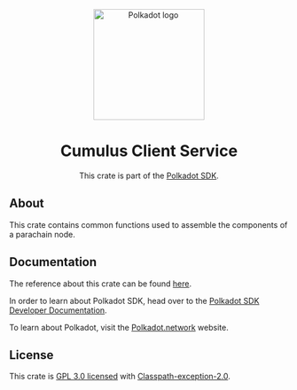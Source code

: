 <div align="center">

<img src="https://raw.githubusercontent.com/paritytech/polkadot-sdk/rzadp/readmes/docs/images/Polkadot_Logo_Horizontal_Pink_BlackOnWhite.png" alt="Polkadot logo" width="200">

# Cumulus Client Service

This crate is part of the [Polkadot SDK](https://github.com/paritytech/polkadot-sdk/).

</div>

## About

This crate contains common functions used to assemble the components of a parachain node.

## Documentation

The reference about this crate can be found [here](https://paritytech.github.io/polkadot-sdk/master/cumulus_client_service).

In order to learn about Polkadot SDK, head over to the [Polkadot SDK Developer Documentation](https://paritytech.github.io/polkadot-sdk/master/polkadot_sdk_docs/index.html).

To learn about Polkadot, visit the [Polkadot.network](https://polkadot.network/) website.

## License

This crate is [GPL 3.0 licensed](https://spdx.org/licenses/GPL-3.0-only.html) with [Classpath-exception-2.0](https://spdx.org/licenses/Classpath-exception-2.0.html).
